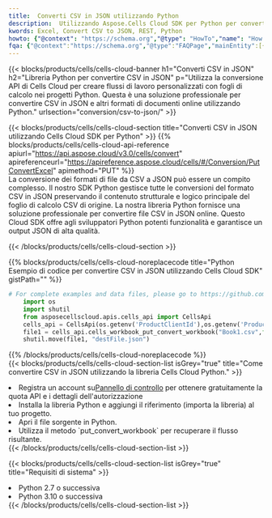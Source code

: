 ```yaml
---
title:  Converti CSV in JSON utilizzando Python
description:  Utilizzando Aspose.Cells Cloud SDK per Python per convertire un file in formato CSV in un file in formato JSON.
kwords: Excel, Convert CSV to JSON, REST, Python
howto: {"@context": "https://schema.org","@type": "HowTo","name": "How to convert CSV to JSON using the Cells Cloud Python library.","description": "How to convert CSV to JSON using the Cells Cloud Python library.","image": {"@type": "ImageObject"},"url": "/python/conversion/csv-to-json/","step": [{ "@type": "HowToStep","name": "How to convert CSV to JSON using the Cells Cloud Python library. step 1", "image": {"@type": "ImageObject",},"url": "/python/conversion/csv-to-json/","text": "Register an account at <a href='https://dashboard.aspose.cloud/'>Dashboard</a> to get free API quota & authorization details",},{ "@type": "HowToStep","name": "How to convert CSV to JSON using the Cells Cloud Python library. step 1", "image": {"@type": "ImageObject",},"url": "/python/conversion/csv-to-json/","text": "Install Python library and add the reference (import the library) to your project.",},{ "@type": "HowToStep","name": "How to convert CSV to JSON using the Cells Cloud Python library. step 1", "image": {"@type": "ImageObject",},"url": "/python/conversion/csv-to-json/","text": "Open the source file in Python.",},{ "@type": "HowToStep","name": "How to convert CSV to JSON using the Cells Cloud Python library. step 1", "image": {"@type": "ImageObject",},"url": "/python/conversion/csv-to-json/","text": "Use the `put_convert_workbook` method to retrieve the resulting stream.",}, ],"supply": {"@type": "HowToSupply","name": "document"},"tool": [{"@type": "HowToTool","name": "PyCharm, Visual Studio Code, Sublime, Eclipse"},{"@type": "HowToTool","name": "Aspose Cells"}],"totalTime": "PT6M"}
fqa: {"@context":"https://schema.org","@type":"FAQPage","mainEntity":[{"@type":"Question","name":"Why convert file formats in C# using REST API?","acceptedAnswer":{"@type":"Answer","text":"Documents are encoded in many ways, and some files may be incompatible with the software you use. To open and read such files, just convert them to appropriate file formats.<br/><ol><li>Install .NET SDK and add the reference (import the library) to your project.</li><li>Open the source file in C# using REST API.</li><li>Call the PutConvertWorkbookRequest() method, passing an output filename with required extension.</li><li>Get the result of conversion as a separate file.</li></ol>"}},{"@type":"Question","name":"What file formats can I convert with your C# library?","acceptedAnswer":{"@type":"Answer","text":"We support a variety of file formats for conversion using .NET library, including XLSX, Excel, xls , PDF, CSV, HTML, Markdown, XML, PNG, JPG, TIFF, Json, TXT and many more."}},{"@type":"Question","name":"What is the maximum allowed file size for conversion using this .NET library?","acceptedAnswer":{"@type":"Answer","text":"There are no file size limits for format conversions using .NET library."}}]}
---
```

{{< blocks/products/cells/cells-cloud-banner h1="Converti CSV in JSON" h2="Libreria Python per convertire CSV in JSON" p="Utilizza la conversione API di Cells Cloud per creare flussi di lavoro personalizzati con fogli di calcolo nei progetti Python. Questa è una soluzione professionale per convertire CSV in JSON e altri formati di documenti online utilizzando Python." urlsection="conversion/csv-to-json/" >}}

{{< blocks/products/cells/cells-cloud-section title="Converti CSV in JSON utilizzando Cells Cloud SDK per Python" >}}
{{% blocks/products/cells/cells-cloud-api-reference apiurl="https://api.aspose.cloud/v3.0/cells/convert" apireferenceurl="https://apireference.aspose.cloud/cells/#/Conversion/PutConvertExcel" apimethod="PUT" %}}
<br/>
La conversione dei formati di file da CSV a JSON può essere un compito complesso. Il nostro SDK Python gestisce tutte le conversioni del formato CSV in JSON preservando il contenuto strutturale e logico principale del foglio di calcolo CSV di origine. La nostra libreria Python fornisce una soluzione professionale per convertire file CSV in JSON online. Questo Cloud SDK offre agli sviluppatori Python potenti funzionalità e garantisce un output JSON di alta qualità.

{{< /blocks/products/cells/cells-cloud-section >}}

{{% blocks/products/cells/cells-cloud-noreplacecode title="Python Esempio di codice per convertire CSV in JSON utilizzando Cells Cloud SDK" gistPath="" %}}
 
```python
# For complete examples and data files, please go to https://github.com/aspose-cells-cloud/aspose-cells-cloud-python/
    import os
    import shutil
    from asposecellscloud.apis.cells_api import CellsApi
    cells_api = CellsApi(os.getenv('ProductClientId'),os.getenv('ProductClientSecret'))
    file1 = cells_api.cells_workbook_put_convert_workbook("Book1.csv",format="json")
    shutil.move(file1, "destFile.json")     
```
 
{{% /blocks/products/cells/cells-cloud-noreplacecode %}}
<br/>
{{< blocks/products/cells/cells-cloud-section-list isGrey="true" title="Come convertire CSV in JSON utilizzando la libreria Cells Cloud Python." >}}
<li> Registra un account su<a href="https://dashboard.aspose.cloud/">Pannello di controllo</a> per ottenere gratuitamente la quota API e i dettagli dell'autorizzazione</li>
<li>Installa la libreria Python e aggiungi il riferimento (importa la libreria) al tuo progetto.</li>
<li>Apri il file sorgente in Python.</li>
<li>Utilizza il metodo `put_convert_workbook` per recuperare il flusso risultante.</li>
{{< /blocks/products/cells/cells-cloud-section-list >}}

{{< blocks/products/cells/cells-cloud-section-list isGrey="true" title="Requisiti di sistema" >}}
<li>Python 2.7 o successiva</li>
<li>Python 3.10 o successiva</li>
{{< /blocks/products/cells/cells-cloud-section-list >}}
